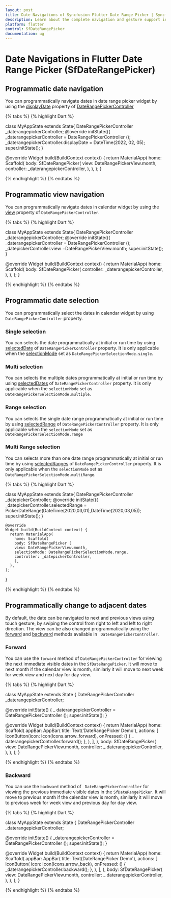 ```yaml
---
layout: post
title: Date Navigations of Syncfusion Flutter Date Range Picker | Syncfusion
description: Learn about the complete navigation and gesture support in Syncfusion SfDateRangePicker widget in Flutter
platform: flutter
control: SfDateRangePicker
documentation: ug
---
```


# Date Navigations in Flutter Date Range Picker (SfDateRangePicker)

## Programmatic date navigation
You can programmatically navigate dates in date range picker widget by using the [displayDate](https://pub.dev/documentation/syncfusion_flutter_datepicker/latest/datepicker/DateRangePickerController/displayDate.html)  property of [DateRangePickerController](https://pub.dev/documentation/syncfusion_flutter_datepicker/latest/datepicker/DateRangePickerController-class.html)

{% tabs %}
{% highlight Dart %}

class MyAppState extends State<MyApp>{
         DateRangePickerController _daterangepickerController;
         @override
         initState(){
            _daterangepickerController = DateRangePickerController ();
            _daterangepickerController.displayDate = DateTime(2022, 02, 05);
            super.initState();
        }

@override
    Widget build(BuildContext context) {
       return MaterialApp(
           home: Scaffold(
           body: SfDateRangePicker(
           view: DateRangePickerView.month,
           controller: _daterangepickerController,
           ),
       ),
   );
}

{% endhighlight %}
{% endtabs %}

## Programmatic view navigation
You can programmatically navigate dates in calendar widget by using the [view](https://pub.dev/documentation/syncfusion_flutter_datepicker/latest/datepicker/DateRangePickerController/view.html) property of `DateRangePickerController`.

{% tabs %}
{% highlight Dart %}

class MyAppState extends State<MyApp>{
         DateRangePickerController _daterangepickerController;
         @override
         initState(){
            _daterangepickerController = DateRangePickerController ();
             _datepickerController.view =DateRangePickerView.month;
            super.initState();
       }

@override
     Widget build(BuildContext context) {
        return MaterialApp(
           home: Scaffold(
           body: SfDateRangePicker(
           controller: _daterangepickerController,
           ),
       ),
   );
}

{% endhighlight %}
{% endtabs %}

## Programmatic date selection
You can programmatically select the dates in calendar widget by using  `DateRangePickerController` property.

### Single selection
You can selects the date programmatically at initial or run time by using [selectedDate](https://pub.dev/documentation/syncfusion_flutter_datepicker/latest/datepicker/DateRangePickerController/selectedDate.html) of `DateRangePickerController` property.
It is only applicable when the [selectionMode](https://pub.dev/documentation/syncfusion_flutter_datepicker/latest/datepicker/DateRangePickerSelectionMode-class.html) set as `DateRangePickerSelectionMode.single`.

### Multi selection
You can selects the multiple dates programmatically at initial or run time by using [selectedDates](https://pub.dev/documentation/syncfusion_flutter_datepicker/latest/datepicker/DateRangePickerController/selectedDates.html) of `DateRangePickerController` property.
It is only applicable when the `selectionMode` set as `DateRangePickerSelectionMode.multiple`.

### Range selection
You can selects the single date range programmatically at initial or run time by using [selectedRange](https://pub.dev/documentation/syncfusion_flutter_datepicker/latest/datepicker/DateRangePickerController/selectedRange.html) of `DateRangePickerController` property.
It is only applicable when the `selectionMode` set as `DateRangePickerSelectionMode.range`

### Multi Range selection
You can selects more than one date range programmatically at initial or run time by using [selectedRanges](https://pub.dev/documentation/syncfusion_flutter_datepicker/latest/datepicker/DateRangePickerController/selectedRanges.html) of `DateRangePickerController` property.
It is only applicable when the `selectionMode` set as `DateRangePickerSelectionMode.multiRange`.

{% tabs %}
{% highlight Dart %}

class MyAppState extends State<MyApp>{
    DateRangePickerController _datepickerController;
    @override
    initState(){
      _datepickerController.selectedRange = PickerDateRange(DateTime(2020,03,01),DateTime(2020,03,05));
      super.initState();
     }

    @override
    Widget build(BuildContext context) {
      return MaterialApp(
        home: Scaffold(
        body: SfDateRangePicker (
        view: DateRangePickerView.month,
        selectionMode: DateRangePickerSelectionMode.range,
        controller: _datepickerController,
        ),
      ),
    );
}

{% endhighlight %}
{% endtabs %}

## Programmatically change to adjacent dates
By default, the date can be navigated to next and previous views using touch gesture, by swiping the control from right to left and left to right direction. The view can be also changed programmatically using the [forward](https://pub.dev/documentation/syncfusion_flutter_datepicker/latest/datepicker/DateRangePickerController/forward.html) and [backward](https://pub.dev/documentation/syncfusion_flutter_datepicker/latest/datepicker/DateRangePickerController/backward.html) methods available in ` DateRangePickerController`.

### Forward
You can use the `forward` method of ` DateRangePickerController ` for viewing the next immediate visible dates in the `SfDateRangePicker`. It will move to next month if the calendar view is month, similarly it will move to next week for week view and next day for day view.

{% tabs %}
{% highlight Dart %}

class MyAppState extends State<MyApp> {
   DateRangePickerController _daterangepickerController;

   @override
   initState() {
      _ daterangepickerController = DateRangePickerController ();
      super.initState();
   }

   @override
   Widget build(BuildContext context) {
       return MaterialApp(
          home: Scaffold(
          appBar: AppBar(
          title: Text(‘DateRangePicker Demo'),
          actions: <Widget>[
          IconButton(icon: Icon(Icons.arrow_forward),
         onPressed: () {
           _ daterangepickerController.forward();
         },
      ),
   ],
),
        body: SfDateRangePicker(
        view: DateRangePickerView.month,
        controller: _ daterangepickerController,
       ),
    ),
  );
}

{% endhighlight %}
{% endtabs %}

### Backward
You can use the `backward` method of ` DateRangePickerController` for viewing the previous immediate visible dates in the `SfDateRangePicker`. It will move to previous month if the calendar view is month, similarly it will move to previous week for week view and previous day for day view.

{% tabs %}
{% highlight Dart %}

class MyAppState extends State<MyApp> {
   DateRangePickerController _daterangepickerController;

   @override
   initState() {
      _daterangepickerController = DateRangePickerController ();
      super.initState();
   }

   @override
   Widget build(BuildContext context) {
         return MaterialApp(
             home: Scaffold(
             appBar: AppBar(
             title: Text(DateRangePicker Demo'),
             actions: <Widget>[
             IconButton(
             icon: Icon(Icons.arrow_back),
             onPressed: () {
             _daterangepickerController.backward();
          },
       ),
    ],
),
            body: SfDateRangePicker(
            view: DateRangePickerView.month,
            controller: _ daterangepickerController,
           ),
       ),
   );
}

{% endhighlight %}
{% endtabs %}





